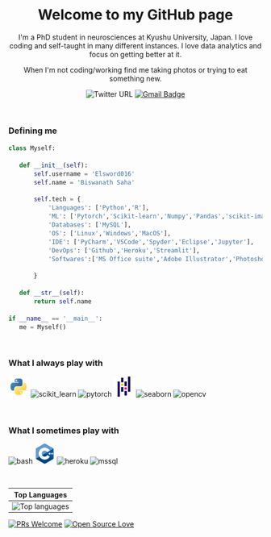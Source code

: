 <h1 align="center">Welcome to my GitHub page</h1>

<p align="center">
I'm a PhD student in neurosciences at Kyushu University, Japan. I love coding and self-taught in many different instances. I love data analytics and focus on getting better at it.   
</p>
<p align="center"> 
When I'm not coding/working find me taking photos or trying to eat something new.
</p>

<div align="center">

  ![Twitter URL](https://img.shields.io/twitter/url?url=https%3A%2F%2Ftwitter.com%2FLucyXJune)
  [![Gmail Badge](https://img.shields.io/badge/-bsaha0659@gmail.com-c14438?style=flat-square&logo=Gmail&logoColor=white&link=mailto:bsaha0659@gmail.com)](mailto:bsaha0659@gmail.com)
</div>
<br>

<h3> Defining me </h3>

 ```Python
 class Myself:
    
    def __init__(self):
        self.username = 'Elsword016'
        self.name = 'Biswanath Saha'

        self.tech = {
            'Languages': ['Python','R'],
            'ML': ['Pytorch','Scikit-learn','Numpy','Pandas','scikit-image'],
            'Databases': ['MySQL'],
            'OS': ['Linux','Windows','MacOS'],
            'IDE': ['PyCharm','VSCode','Spyder','Eclipse','Jupyter'],
            'DevOps': ['Github','Heroku','Streamlit'],
            'Softwares':['MS Office suite','Adobe Illustrator','Photoshop']

        }
    
    def __str__(self):
        return self.name 

if __name__ == '__main__':
    me = Myself()            
 ```
 
<br>

### What I always play with
<p> 
  <img src="https://raw.githubusercontent.com/devicons/devicon/master/icons/python/python-original.svg" alt="python" width="40" height="40">
  <img src="https://upload.wikimedia.org/wikipedia/commons/0/05/Scikit_learn_logo_small.svg" alt="scikit_learn" width="40" height="40">
  <img src="https://upload.wikimedia.org/wikipedia/commons/1/10/PyTorch_logo_icon.svg" alt="pytorch" width="40" height="40">
  <img src="https://raw.githubusercontent.com/devicons/devicon/2ae2a900d2f041da66e950e4d48052658d850630/icons/pandas/pandas-original.svg" alt="pandas" width="40" height="40">
  <img src="https://seaborn.pydata.org/_images/logo-mark-lightbg.svg" alt="seaborn" width="40" height="40">
  <img src="https://www.vectorlogo.zone/logos/opencv/opencv-icon.svg" alt="opencv" width="40" height="40">
  </p>

<br>

### What I sometimes play with
<p>
  <img src="https://www.vectorlogo.zone/logos/gnu_bash/gnu_bash-icon.svg" alt="bash" width="40" height="40">
  <img src="https://raw.githubusercontent.com/devicons/devicon/master/icons/cplusplus/cplusplus-original.svg" alt="cplusplus" width="40" height="40">
  <img src="https://www.vectorlogo.zone/logos/heroku/heroku-icon.svg" alt="heroku" width="40" height="40">
  <img src="https://www.svgrepo.com/show/303229/microsoft-sql-server-logo.svg" alt="mssql" width="40" height="40">
</p>

<br>


| Top Languages |
 --- |
![Top languages](https://github-readme-stats.vercel.app/api/top-langs/?username=elsword016&show_icons=true&title_color=f6c32c&icon_color=f6c32c&text_color=9f9f9f&bg_color=151515&count_private=true&layout=compact) |




[![PRs Welcome](https://img.shields.io/badge/PRs-welcome-brightgreen.svg?style=flat&logo=github)](https://github.com/elsword016) [![Open Source Love](https://badges.frapsoft.com/os/v2/open-source.svg?v=103)](https://github.com/elsword016)
